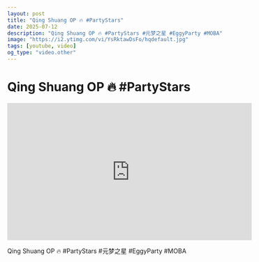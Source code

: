 ```yaml
---
layout: post
title: "Qing Shuang OP 🔥 #PartyStars"
date: 2025-07-12
description: "Qing Shuang OP 🔥 #PartyStars #元梦之星 #EggyParty #MOBA"
image: "https://i2.ytimg.com/vi/YsRktawDsFo/hqdefault.jpg"
tags: [youtube, video]
og_type: "video.other"
---
```


<script type="application/ld+json">
{
  "@context": "http://schema.org",
  "@type": "VideoObject",
  "name": "Qing Shuang OP \ud83d\udd25 #PartyStars",
  "description": "Qing Shuang OP \ud83d\udd25 #PartyStars #\u5143\u68a6\u4e4b\u661f #EggyParty #MOBA",
  "thumbnailUrl": "https://i2.ytimg.com/vi/YsRktawDsFo/hqdefault.jpg",
  "uploadDate": "2025-07-12T12:01:03",
  "embedUrl": "https://www.youtube.com/embed/YsRktawDsFo",
  "publisher": {
    "@type": "Person",
    "name": "Celo Zaga"
  },
  "mainEntityOfPage": {
    "@type": "WebPage",
    "@id": "https://celozaga.github.io/2025/07/12/qing-shuang-op-\ud83d\udd25-#partystars-YsRktawDsFo.html"
  },
  "duration": "PT0M0S"
}
</script>

<script type="application/ld+json">
{
  "@context": "http://schema.org",
  "@type": "BlogPosting",
  "headline": "Qing Shuang OP \ud83d\udd25 #PartyStars",
  "image": "https://i2.ytimg.com/vi/YsRktawDsFo/hqdefault.jpg",
  "publisher": {
    "@type": "Person",
    "name": "Celo Zaga"
  },
  "url": "https://celozaga.github.io/2025/07/12/qing-shuang-op-\ud83d\udd25-#partystars-YsRktawDsFo.html",
  "datePublished": "2025-07-12T12:01:03",
  "dateCreated": "2025-07-12T12:01:03",
  "dateModified": "2025-07-12T12:01:03",
  "description": "Qing Shuang OP \ud83d\udd25 #PartyStars #\u5143\u68a6\u4e4b\u661f #EggyParty #MOBA",
  "author": {
    "@type": "Person",
    "name": "Celo Zaga"
  },
  "mainEntityOfPage": {
    "@type": "WebPage",
    "@id": "https://celozaga.github.io/2025/07/12/qing-shuang-op-\ud83d\udd25-#partystars-YsRktawDsFo.html"
  }
}
</script>

<h1 class="youtube-post-title">Qing Shuang OP 🔥 #PartyStars</h1>

<iframe width="560" height="315" src="https://www.youtube.com/embed/YsRktawDsFo" class="youtube-post-embed" frameborder="0" allowfullscreen></iframe>

<p class="youtube-post-description">Qing Shuang OP 🔥 #PartyStars #元梦之星 #EggyParty #MOBA</p>
